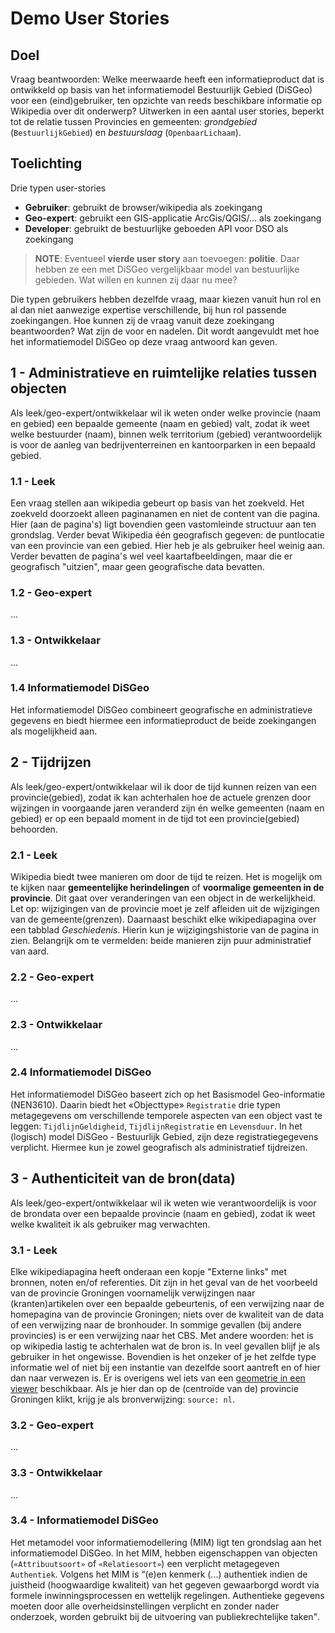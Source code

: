 # Demo User Stories

## Doel
Vraag beantwoorden: Welke meerwaarde heeft een informatieproduct dat is ontwikkeld op basis van het informatiemodel Bestuurlijk Gebied (DiSGeo) voor een (eind)gebruiker, ten opzichte van reeds beschikbare informatie op Wikipedia over dit onderwerp? Uitwerken in een aantal user stories, beperkt tot de relatie tussen  Provincies en gemeenten: _grondgebied_ (`BestuurlijkGebied`) en _bestuurslaag_ (`OpenbaarLichaam`).

<!-- ## Format
`html` (tekst met links, afbeeldingen en tabellen)

## Gerelateerde pagina's

### Instantieniveau
 - [Provincie Utrecht](https://nl.wikipedia.org/wiki/Utrecht_(provincie))
 - [Tabel van gemeenten in Utrecht](https://nl.wikipedia.org/wiki/Tabel_van_gemeenten_in_Utrecht)
 - [Lijst van voormalige gemeenten in Utrecht](
https://nl.wikipedia.org/wiki/Lijst_van_voormalige_gemeenten_in_Utrecht)

### Objectniveau
 - [Provincies van Nederland](https://nl.wikipedia.org/wiki/Provincies_van_Nederland)
 - [Provincie](https://nl.wikipedia.org/wiki/Provincie#Staatsrechtelijk)

>**NOTE**: Vraag aan Pano, Linda, Silvy en Gabriella: willen jullie de user stories aanvullen? iK heb DiSGeo al beschreven en leek/onervargen gebruiker/. Willen jullie andere voorbeelden aanvullen. En als dat teruggrijpt op DiSGeo, ook daar inde tekst aanvullen? -->

## Toelichting

Drie typen user-stories
 - **Gebruiker**: gebruikt de browser/wikipedia als zoekingang 
 - **Geo-expert**: gebruikt een GIS-applicatie ArcGis/QGIS/... als zoekingang
 - **Developer**: gebruikt de bestuurlijke geboeden API voor DSO als zoekingang

>**NOTE**: Eventueel **vierde user story** aan toevoegen: **politie**. Daar hebben ze een met DiSGeo vergelijkbaar model van bestuurlijke gebieden. Wat willen en kunnen zij daar nu mee?

Die typen gebruikers hebben dezelfde vraag, maar kiezen vanuit hun rol en al dan niet aanwezige expertise verschillende, bij hun rol passende zoekingangen. Hoe kunnen zij de vraag vanuit deze zoekingang beantwoorden? Wat zijn de voor en nadelen. Dit wordt aangevuldt met hoe het informatiemodel DiSGeo op deze vraag antwoord kan geven.

## 1 - Administratieve en ruimtelijke relaties tussen objecten
Als leek/geo-expert/ontwikkelaar wil ik
weten onder welke provincie (naam en gebied) een bepaalde gemeente (naam en gebied) valt, zodat ik weet welke bestuurder (naam), binnen welk territorium (gebied) verantwoordelijk is voor de aanleg van bedrijventerreinen en kantoorparken in een bepaald gebied. 

### 1.1 - Leek
Een vraag stellen aan wikipedia gebeurt op basis van het zoekveld. Het zoekveld doorzoekt alleen paginanamen en niet de content van die pagina. Hier (aan de pagina's) ligt bovendien geen vastomleinde structuur aan ten grondslag. Verder bevat Wikipedia één geografisch gegeven: de puntlocatie van een provincie van een gebied. Hier heb je als gebruiker heel weinig aan. Verder bevatten de pagina's wel veel kaartafbeeldingen, maar die er geografisch "uitzien", maar geen geografische data bevatten.

### 1.2 - Geo-expert
...

### 1.3 - Ontwikkelaar
...

### 1.4 Informatiemodel DiSGeo
Het informatiemodel DiSGeo combineert geografische en administratieve gegevens en biedt hiermee een informatieproduct de beide zoekingangen als mogelijkheid aan.

## 2 - Tijdrijzen
Als leek/geo-expert/ontwikkelaar wil ik door de tijd kunnen reizen van een provincie(gebied), zodat ik kan achterhalen hoe de actuele grenzen door wijzingen in voorgaande jaren  veranderd zijn én welke gemeenten (naam en gebied) er op een bepaald moment in de tijd tot een provincie(gebied) behoorden.

### 2.1 - Leek
Wikipedia biedt twee manieren om door de tijd te reizen. Het is mogelijk om te kijken naar **gemeentelijke herindelingen** of **voormalige gemeenten in de provincie**. Dit gaat over veranderingen van een object in de werkelijkheid. Let op: wijzigingen van de provincie moet je zelf afleiden uit de wijzigingen van de gemeente(grenzen). Daarnaast beschikt elke wikipediapagina over een tabblad _Geschiedenis_. Hierin kun je wijzigingshistorie van de pagina in zien. Belangrijk om te vermelden: beide manieren zijn puur administratief van aard.

### 2.2 - Geo-expert
...

### 2.3 - Ontwikkelaar
...

### 2.4 Informatiemodel DiSGeo
Het informatiemodel DiSGeo baseert zich op het Basismodel Geo-informatie (NEN3610). Daarin biedt het «Objecttype» `Registratie` drie typen metagegevens om verschillende temporele aspecten van een object vast te leggen: `TijdlijnGeldigheid`, `TijdlijnRegistratie` en `Levensduur`. In het (logisch) model DiSGeo - Bestuurlijk Gebied, zijn deze registratiegegevens verplicht. Hiermee kun je zowel geografisch als administratief tijdreizen.

## 3 - Authenticiteit van de bron(data)
Als leek/geo-expert/ontwikkelaar wil ik weten wie verantwoordelijk is voor de brondata over een bepaalde provincie (naam en gebied),  zodat ik weet welke kwaliteit ik als gebruiker mag verwachten.

### 3.1 - Leek
Elke wikipediapagina heeft onderaan een kopje "Externe links" met bronnen, noten en/of referenties. Dit zijn in het geval van de het voorbeeld van de provincie Groningen voornamelijk verwijzingen naar (kranten)artikelen over een bepaalde gebeurtenis, of een verwijzing naar de homepagina van de provincie Groningen; niets over de kwaliteit van de data of een verwijzing naar de bronhouder. In sommige gevallen (bij andere provincies) is er een verwijzing naar het CBS. Met andere woorden: het is op wikipedia lastig te achterhalen wat de bron is. In veel gevallen blijf je als gebruiker in het ongewisse. Bovendien is het onzeker of je het zelfde type informatie wel of niet bij een instantie van dezelfde soort aantreft en of hier dan naar verwezen is. 
Er is overigens wel iets van een [geometrie in een viewer](https://wiwosm.toolforge.org/osm-on-ol/kml-on-ol.php?lang=nl&uselang=nl&params=53_15_0_N_6_45_0_E_scale%3A1000000_region%3ANL&pagename=Groningen_(provincie)&zoom=8&lat=53.2089&lon=6.69747&layers=00B0TTT) beschikbaar. Als je hier dan op de (centroïde van de) provincie Groningen klikt, krijg je als bronverwijzing: `source: nl`.

### 3.2 - Geo-expert
...

### 3.3 - Ontwikkelaar
...

### 3.4 - Informatiemodel DiSGeo
Het metamodel voor informatiemodellering (MIM) ligt ten grondslag aan het informatiemodel DiSGeo. In het MIM, hebben eigenschappen van objecten (`«Attribuutsoort»` of `«Relatiesoort»`) een verplicht metagegeven `Authentiek`. Volgens het MIM is <q>(e)en kenmerk (...) authentiek indien de juistheid (hoogwaardige kwaliteit) van het gegeven gewaarborgd wordt via formele inwinningsprocessen en wettelijk regelingen. Authentieke gegevens moeten door alle overheidsinstellingen verplicht en zonder nader onderzoek, worden gebruikt bij de uitvoering van publiekrechtelijke taken</q>. 


<!-- 
>**Voorbeeld**: «Objecttype» `Provinciegebied`, instantie: `Groningen` 

### 1 - In hoeverre is het mogelijk om door de tijd te reizen?
### 2 - In hoeverre is het mogelijk om zowel een geografische als administratieve vraag te stellen
### 3 - In hoeverre zijn liggen er relaties tussen de objecten
### 4 - Wat is er bekend over de authenticiteit van de bron?
### 5 - Welke voor- en nadelen heeft de gekozen methode? -->

<!-- 
## Ruwe notities
>**Hiervoor moet je met het logisch model vergelijken!**

Bestuurslaag
Rijksoverheid
Nederlandse gemeenten
Europese deel van Nederland
Relatie met NUTS-gebieden


Instantie: provincie Utrecht


Extra informatie
landoppervlakte
aantal inwoners
absolute en relatieve bevolkingsdichtheid

(ontstaans)geschiedenis

historie van de tekst


connectie met begrippen zoals Randstad, bisdom Utrecht, Sticht Utrecht, 

Geografisch
aangrenzende provincies
uitwisselen gemenetne tussen Zuid-Holland, Utrecht en Noord-Holland (gemeentelijke herindeling, tijdreizen)
gemeenten in de provincie


teksten en tabellen waar je als lezer zefl actief in moet zoeken

verwijzing in wikipedia van provincie > gemeente en van gemeente > provincie

Voordeel is dat je bij wikipedia heel veel informatie bij elkaar hebt
demografisch, geografisch, landschappelijk kenmerken, geschiedenis, bestuur, politiek
tabllen met kenmerken.

bronverwijzing

Kaartafbeelding met geometrieën, geen daadwerkelijke geometrieën beschikbaar

Overzicht
Naamgeving in informatiemodel is technisch van aard. Daar moet je in je producten naar eindgebruiker toe een vertaalslag op maken. 

Voordelen
 - Relatief uniforme structuur (het opzetten van pagina's en teksten is handwerk, zonder strakke structuur)
 - Manier van zoeken is voor veel mensen bekend
 - Door bekendheid intuïtief en laagdrempelig
 - Voor breed publiek openbaar toegankelijke
 - Geen speciale software nodig: een browser voldoet

Wikipedia geeft óf info over de provincies (van Nederland) als bestuurslaag en de instanties, óf info over één instantie van een provincie.

Wikipedia: kardinaliteit is een "?", je hebt geen enkele garantie dat informatie aanwezig is, meer een kwestie van geluk/toeval/aanbod.

Nadelen
- Veel informatie
- Geen filtermogelijkheden
- Brede zoekingang (o.b.v. zoekterm), maar speciefieke info is handwerk
- Impliciet onderscheid tussen _gebied_ en _bestuur_

| ... | DiSGeo | Wikipedia |
| --- | --- | --- |
| Objecttype | Provinciegebied | Provincie |
|  - md1 | ... | ... |
|  - md2 | ... | ... |
|  -->